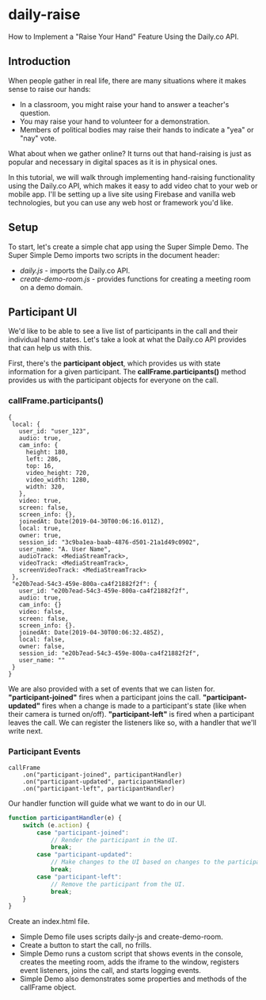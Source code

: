 # daily-raise
How to Implement a "Raise Your Hand" Feature Using the Daily.co API.

## Introduction
When people gather in real life, there are many situations where it makes sense to raise our hands:
 - In a classroom, you might raise your hand to answer a teacher's question.
 - You may raise your hand to volunteer for a demonstration.
 - Members of political bodies may raise their hands to indicate a "yea" or "nay" vote.

 What about when we gather online? It turns out that hand-raising is just as popular and necessary 
 in digital spaces as it is in physical ones.

 In this tutorial, we will walk through implementing hand-raising functionality using the Daily.co API,
 which makes it easy to add video chat to your web or mobile app. I'll be setting up a live site 
 using Firebase and vanilla web technologies, but you can use any web host or framework you'd like.

## Setup
To start, let's create a simple chat app using the Super Simple Demo. The Super Simple Demo imports two scripts in the document header:
 - *daily.js* - imports the Daily.co API.
 - *create-demo-room.js* - provides functions for creating a meeting room on a demo domain.

## Participant UI
We'd like to be able to see a live list of participants in the call and their individual hand states. Let's take a look at what the Daily.co API provides that can help us with this. 

First, there's the **participant object**, which provides us with state information for a given participant. The **callFrame.participants()** method provides us with the participant objects for everyone on the call.

### callFrame.participants()
 ```
{
  local: {
    user_id: "user_123",
    audio: true,
    cam_info: {
      height: 180,
      left: 286,
      top: 16,
      video_height: 720,
      video_width: 1280,
      width: 320,
    },
    video: true,
    screen: false,
    screen_info: {},
    joinedAt: Date(2019-04-30T00:06:16.011Z),
    local: true,
    owner: true,
    session_id: "3c9ba1ea-baab-4876-d501-21a1d49c0902",
    user_name: "A. User Name",
    audioTrack: <MediaStreamTrack>,
    videoTrack: <MediaStreamTrack>,
    screenVideoTrack: <MediaStreamTrack>
  },
  "e20b7ead-54c3-459e-800a-ca4f21882f2f": {
    user_id: "e20b7ead-54c3-459e-800a-ca4f21882f2f",
    audio: true,
    cam_info: {}
    video: false,
    screen: false,
    screen_info: {}.
    joinedAt: Date(2019-04-30T00:06:32.485Z),
    local: false,
    owner: false,
    session_id: "e20b7ead-54c3-459e-800a-ca4f21882f2f",
    user_name: ""
  }
}
 ```

We are also provided with a set of events that we can listen for. **"participant-joined"** fires when a participant joins the call. **"participant-updated"** fires when a change is made to a participant's state (like when their camera is turned on/off). **"participant-left"** is fired when a participant leaves the call. We can register the listeners like so, with a handler that we'll write next.

### Participant Events
```
callFrame
    .on("participant-joined", participantHandler)
    .on("participant-updated", participantHandler)
    .on("participant-left", participantHandler)
```

Our handler function will guide what we want to do in our UI.
```javascript
function participantHandler(e) {
    switch (e.action) {
        case "participant-joined":
            // Render the participant in the UI.
            break;
        case "participant-updated":
            // Make changes to the UI based on changes to the participant's state.
            break;
        case "participant-left":
            // Remove the participant from the UI.
            break;
    }
}
```

Create an index.html file.
 - Simple Demo file uses scripts daily-js and create-demo-room.
 - Create a button to start the call, no frills.
 - Simple Demo runs a custom script that shows events in the console, creates the meeting room, adds the iframe to the window, registers event listeners, joins the call, and starts logging events.
 - Simple Demo also demonstrates some properties and methods of the callFrame object.

